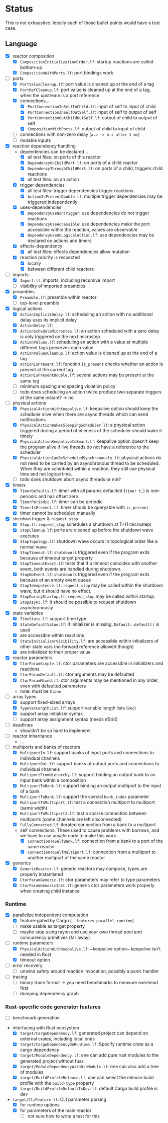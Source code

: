 # Status

This is not exhaustive. Ideally each of those bullet points would have a test case.

## Language

- [x] reactor composition
  - [x] `CompositionInitializationOrder.lf`: startup reactions are called bottom-up
  - [x] `CompositionWithPorts.lf`: port bindings work
- [ ] ports
    - [x] `PortValueCleanup.lf`: port value is cleaned up at the end of a tag
    - [x] `PortRefCleanup.lf`: port value is cleaned up at the end of a tag, when the upstream is a port reference
    - [x] connections...
      - [x] `PortConnectionInSelfInChild.lf`: input of self to input of child
      - [x] `PortConnectionInSelfOutSelf.lf`: input of self to output of self
      - [x] `PortConnectionOutChildOutSelf.lf`: output of child to output of self
      - [x] `CompositionWithPorts.lf`: output of child to input of child
    - [ ] connections with non-zero delay (`a.o -> b.i after 1 ms`)
    - [ ] mutable inputs
- [x] reaction dependency handling
    - dependencies can be declared...
      - [x] all test files: on ports of this reactor
      - [x] `DependencyOnChildPort.lf`: on ports of a child reactor
      - [x] `DependencyThroughChildPort.lf`: on ports of a child, triggers child reactions
      - [x] all test files: on an action
    - [x] trigger dependencies
      - [x] all test files: trigger dependencies trigger reactions
      - [x] `ActionIsPresentDouble.lf`: multiple trigger dependencies may be triggered independently
    - [x] uses-dependencies
      - [x] `DependencyUseNonTrigger`: use dependencies do not trigger reactions 
      - [x] `DependencyUseAccessible`: use dependencies make the port accessible within the reaction, values are observable 
      - [x] `DependencyUseOnLogicalAction.lf`: use dependencies may be declared on actions and timers
    - [x] effects-dependency
      - [x] all test files: effects dependencies allow mutation
    - [x] reaction priority is respected
      - [x] locally
      - [x] between different child reactors
- [ ] imports:
  - [x] `Import.lf`: imports, including recursive import
  - [ ] visibility of imported preambles
- [x] preambles
  - [x] `Preamble.lf`: preamble within reactor
  - [ ] top-level preamble
- [x] logical actions
    - [x] `ActionImplicitDelay.lf`: scheduling an action with no additional delay uses its implicit delay 
    - [x] `ActionDelay.lf`: 
    - [x] `ActionScheduleMicrostep.lf`: an action scheduled with a zero delay is only triggered on the next microstep
    - [x] `ActionValues.lf`: scheduling an action with a value at multiple different tags preserves each value
    - [x] `ActionValuesCleanup.lf`: action value is cleaned up at the end of a tag
    - [x] `ActionIsPresent.lf`: function `is_present` checks whether an action is present at the current tag
    - [x] `ActionIsPresentDouble.lf`: several actions may be present at the same tag
    - [ ] minimum spacing and spacing violation policy
    - [ ] todo does scheduling an action twice produce two separate triggers at the same instant? -> no
- [ ] physical actions
  - [x] `PhysicalActionWithKeepalive.lf`: keepalive option should keep the scheduler alive when there are async threads which can send notifications
  - [x] `PhysicalActionWakesSleepingScheduler.lf`: a physical action triggered during a period of idleness of the scheduler should wake it timely
  - [x] `PhysicalActionKeepaliveIsSmart.lf`: keepalive option doesn't keep the program alive if live threads do not have a reference to the scheduler
  - [x] `PhysicalActionCanBeScheduledSynchronously.lf`: physical actions do not need to be carried by an asynchronous thread to be scheduled. When they are scheduled within a reaction, they still use physical time and not logical time.
  - [ ] todo does shutdown abort async threads or not?
- [x] timers
  - [x] `TimerDefaults.lf`: timer with all params defaulted (`timer t;`) is non-periodic and has offset zero
  - [x] `TimerPeriodic.lf`: timer can be periodic
  - [x] `TimerIsPresent.lf`: timer should be queryable with `is_present`
  - [x] timer cannot be scheduled manually
- [x] `shutdown` trigger & `request_stop`
  - [x] `Stop.lf`: `request_stop` schedules a shutdown at T+(1 microstep)
  - [x] `StopCleanup.lf`: ports are cleaned up before the shutdown wave executes
  - [x] `StopTopology.lf`: shutdown wave occurs in topological order like a normal wave
  - [x] `StopTimeout.lf`: `shutdown` is triggered even if the program exits because of timeout target property
  - [x] `StopTimeoutExact.lf`: tests that if a timeout coincides with another event, both events are handled during shutdown.
  - [x] `StopNoEvent.lf`: `shutdown` is triggered even if the program exits because of an empty event queue
  - [x] `StopIdempotence.lf`: `request_stop` may be called within the shutdown wave, but it should have no effect.
  - [x] `StopDuringStartup.lf`: `request_stop` may be called within startup.
  - [x] `StopAsync.lf`: it should be possible to request shutdown asynchronously
- [x] state variables
  - [x] `TimeState.lf`: support time type
  - [x] `StateDefaultValue.lf`: if initializer is missing, `Default::default()` is used
  - [x] are accessible within reactions
  - [x] `StateInitializerVisibility.lf`: are accessible within initializers of other state vars (no forward reference allowed though)
  - [x] are initialized to their proper value
- [x] reactor parameters
  - [x] `CtorParamSimple.lf`: ctor parameters are accessible in initializers and reactions
  - [x] `CtorParamDefault.lf`: ctor arguments may be defaulted
  - [x] `CtorParamMixed.lf`: ctor arguments may be mentioned in any order, even with defaulted parameters
  - note: must be `Clone`
- [ ] array types
  - [x] support fixed-sized arrays
  - [x] `TypeVarLengthList.lf`: support variable length lists (`Vec`)
  - [x] support array initializer syntax
  - [ ] support array assignment syntax (needs #544)
- [ ] deadlines
  -  shouldn't be so hard to implement
- [ ] reactor inheritance
  - ...
- [ ] multiports and banks of reactors
  - [x] `MultiportIn.lf`: support banks of input ports and connections to individual channels
  - [x] `MultiportOut.lf`: support banks of output ports and connections to individual channels
  - [x] `MultiportFromHierarchy.lf`: support binding an output bank to an input bank within a composition
  - [x] `MultiportToBank.lf`: support binding an output multiport to the input of a bank
  - [x] `MultiportToBank.lf`: support the special `bank_index` parameter
  - [x] `MultiportToMultiport.lf`: test a connection multiport to multiport (same width)
  - [x] `MultiportToMultiport2.lf`: test a sparse connection between multiports (some channels are left disconnected)
  - [x] `FullyConnected.lf`: iterated connection from a bank to a multiport
  - self connections. These used to cause problems with borrows, and we have to use unsafe code to make this work.
    - [x] `ConnectionToSelfBank.lf`: connection from a bank to a port of the same reactor
    - [x] `ConnectionToSelfMultiport.lf`: connection from a multiport to another multiport of the same reactor
- [x] generics
  - [x] `GenericReactor.lf`: generic reactors may compose, types are properly instantiated
  - [x] `CtorParamGeneric.lf`: ctor parameters may refer to type parameters
  - [x] `CtorParamGenericInst.lf`: generic ctor parameters work properly when creating child instance

### Runtime

- [x] parallelize independent computation
  - [x] feature-gated by Cargo (`--features parallel-runtime`)
  - [ ] make usable as target property
  - [ ] maybe stop using rayon and use your own thread pool and concurrency primitives (far away)
- [ ] runtime parameters
  - [x] `PhysicalActionWithKeepalive.lf`: ~keepalive option~ keepalive isn't needed in Rust
  - [x] timeout option
- [ ] error recovery
  - [ ] unwind safety around reaction invocation, possibly a panic handler
- [ ] tracing
  - [ ] binary trace format -> you need benchmarks to measure overhead first
  - [ ] dumping dependency graph

### Rust-specific code generator features

- [ ] benchmark generation
- interfacing with Rust ecosystem
  - [x] `target/CargoDependency.lf`: generated project can depend on external crates, including local ones
  - [x] `target/CargoDependencyOnRuntime.lf`: Specify runtime crate as a cargo dependency
  - [x] `target/ModuleDependency.lf`: one can add pure rust modules to the generated project without fuss
  - [x] `target/ModuleDependencyWithDirModule.lf`: one can also add a tree of modules
  - [x] `target/BuildProfileRelease.lf`: one can select the *release* build profile with the `build-type` property
  - [x] `target/BuildProfileDefaultIsDev.lf`: default Cargo build profile is *dev*
- `target/CliFeature.lf`: CLI parameter parsing
  - [x] for runtime options
  - [x] for parameters of the main reactor
    - [ ] not sure how to write a test for this
